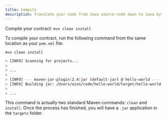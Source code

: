 ```yaml
---
title: Compile
description: Translate your code from Java source-code down to Java bytecode, so that it can run on the Aion blockchain. This command is the same for both local and remote deployment. Regardless of where your contract is going to end up, you must compile it on your local machine first. There is no way to compile your contract using a remote node.
---
```


Compile your contract: `mvn clean install`

To compile your contract, run the following command from the same location as your `pom.xml` file:

```bash
mvn clean install

> [INFO] Scanning for projects...
>
> ...
>
> [INFO] --- maven-jar-plugin:2.4:jar (default-jar) @ hello-world ---
> [INFO] Building jar: /Users/aion/code/hello-world/target/hello-world-1.0-SNAPSHOT.jar
>
> ...
```

This command is actually two standard Maven commands: `clean` and `install`. Once the process has finished, you will have a `.jar` application in the `targets` folder.
